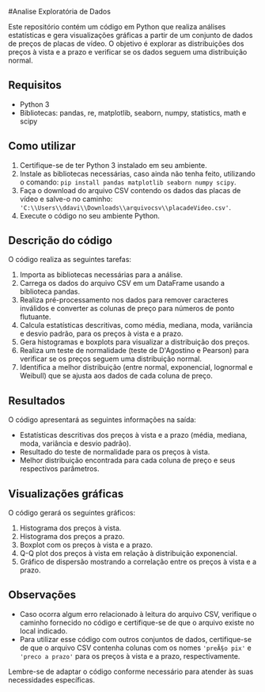 #Analise Exploratória de Dados

Este repositório contém um código em Python que realiza análises estatísticas e gera visualizações gráficas a partir de um conjunto de dados de preços de placas de vídeo. O objetivo é explorar as distribuições dos preços à vista e a prazo e verificar se os dados seguem uma distribuição normal.

## Requisitos

- Python 3
- Bibliotecas: pandas, re, matplotlib, seaborn, numpy, statistics, math e scipy

## Como utilizar

1. Certifique-se de ter Python 3 instalado em seu ambiente.
2. Instale as bibliotecas necessárias, caso ainda não tenha feito, utilizando o comando: `pip install pandas matplotlib seaborn numpy scipy`.
3. Faça o download do arquivo CSV contendo os dados das placas de vídeo e salve-o no caminho: `'C:\\Users\\ddavi\\Downloads\\arquivocsv\\placadeVideo.csv'`.
4. Execute o código no seu ambiente Python.

## Descrição do código

O código realiza as seguintes tarefas:

1. Importa as bibliotecas necessárias para a análise.
2. Carrega os dados do arquivo CSV em um DataFrame usando a biblioteca pandas.
3. Realiza pré-processamento nos dados para remover caracteres inválidos e converter as colunas de preço para números de ponto flutuante.
4. Calcula estatísticas descritivas, como média, mediana, moda, variância e desvio padrão, para os preços à vista e a prazo.
5. Gera histogramas e boxplots para visualizar a distribuição dos preços.
6. Realiza um teste de normalidade (teste de D'Agostino e Pearson) para verificar se os preços seguem uma distribuição normal.
7. Identifica a melhor distribuição (entre normal, exponencial, lognormal e Weibull) que se ajusta aos dados de cada coluna de preço.

## Resultados

O código apresentará as seguintes informações na saída:

- Estatísticas descritivas dos preços à vista e a prazo (média, mediana, moda, variância e desvio padrão).
- Resultado do teste de normalidade para os preços à vista.
- Melhor distribuição encontrada para cada coluna de preço e seus respectivos parâmetros.

## Visualizações gráficas

O código gerará os seguintes gráficos:

1. Histograma dos preços à vista.
2. Histograma dos preços a prazo.
3. Boxplot com os preços à vista e a prazo.
4. Q-Q plot dos preços à vista em relação à distribuição exponencial.
5. Gráfico de dispersão mostrando a correlação entre os preços à vista e a prazo.

## Observações

- Caso ocorra algum erro relacionado à leitura do arquivo CSV, verifique o caminho fornecido no código e certifique-se de que o arquivo existe no local indicado.
- Para utilizar esse código com outros conjuntos de dados, certifique-se de que o arquivo CSV contenha colunas com os nomes `'preÃ§o pix'` e `'preco a prazo'` para os preços à vista e a prazo, respectivamente.

Lembre-se de adaptar o código conforme necessário para atender às suas necessidades específicas.
